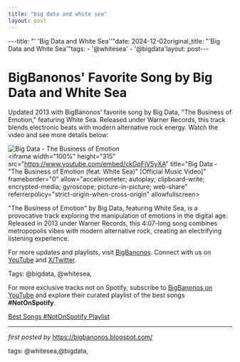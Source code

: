 ```yaml
---
title: "big data and white sea"
layout: post
---
```

---title: "' 'Big Data and White Sea''"date: 2024-12-02original_title: "'Big Data and White Sea'"tags:  - '@whitesea'  - '@bigdata'layout: post---<!-- Post Title --><h1 >BigBanonos' Favorite Song by Big Data and White Sea</h1> <!-- Introductory Text --><p >Updated 2013 with BigBanonos' favorite song by Big Data, "The Business of Emotion," featuring White Sea. Released under Warner Records, this track blends electronic beats with modern alternative rock energy. Watch the video and see more details below:</p> <!-- Featured Image --><div > <img src="https://draw.acharts.net/artist/big_data-551d3f39737ae-l.jpeg" alt="Big Data - The Business of Emotion" /></div> <!-- YouTube Video Embed --><div > <iframe width="100%" height="315" src="https://www.youtube.com/embed/ckGpFjV5yXA" title="Big Data - "The Business of Emotion (feat. White Sea)" [Official Music Video]" frameborder="0" allow="accelerometer; autoplay; clipboard-write; encrypted-media; gyroscope; picture-in-picture; web-share" referrerpolicy="strict-origin-when-cross-origin" allowfullscreen></iframe></div> <!-- Song Information --><div > <p>"The Business of Emotion" by Big Data, featuring White Sea, is a provocative track exploring the manipulation of emotions in the digital age. Released in 2013 under Warner Records, this 4:07-long song combines metropopolis vibes with modern alternative rock, creating an electrifying listening experience.</p></div> <!-- Footer Links --><div > <p>For more updates and playlists, visit <a href="https://bigbanonos.blogspot.com/" target="_blank">BigBanonos</a>. Connect with us on <a href="https://www.youtube.com/@BigBanonos" target="_blank">YouTube</a> and <a href="https://x.com/bigbanonos" target="_blank">X/Twitter</a>.</p></div> <!-- Tags --><p >Tags: @bigdata, @whitesea,</p><!--Subscribe and Playlist Links--><div>    <p>For more exclusive tracks not on Spotify, subscribe to <a href="https://www.youtube.com/@BigBanonos" target="_blank">BigBanonos on YouTube</a> and explore their curated playlist of the best songs <strong>#NotOnSpotify</strong>.</p>    <p><a href="https://www.youtube.com/playlist?list=PLtuNtuTatqI0kFahUCbtbfenC_ET5O_tr" target="_blank">Best Songs #NotOnSpotify Playlist<br /></a></p></div><hr /><p><em>first posted by</em> <a href="https://bigbanonos.blogspot.com/" rel="noopener" target="_new">https://bigbanonos.blogspot.com/</a></p><p>tags: @whitesea,@bigdata,</p>